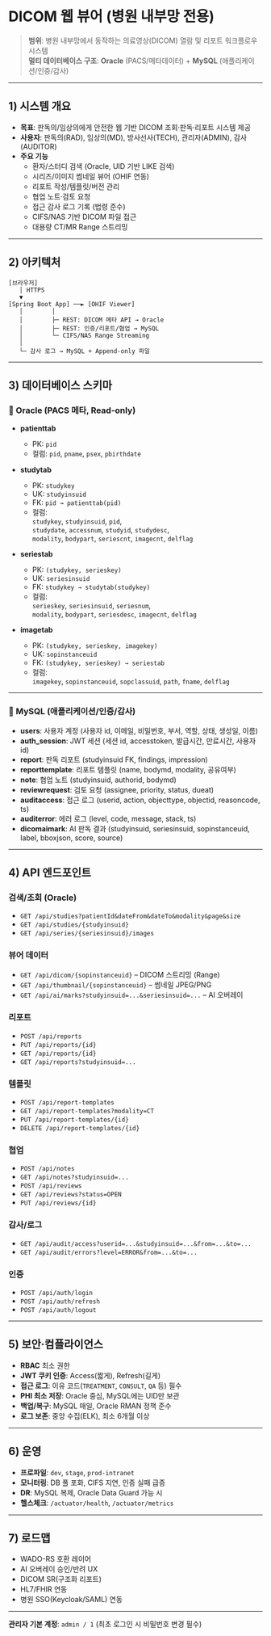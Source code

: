 # DICOM 웹 뷰어 (병원 내부망 전용)

> **범위**: 병원 내부망에서 동작하는 의료영상(DICOM) 열람 및 리포트 워크플로우 시스템  
> **멀티 데이터베이스 구조**: **Oracle** (PACS/메타데이터) + **MySQL** (애플리케이션/인증/감사)

---

## 1) 시스템 개요
- **목표**: 판독의/임상의에게 안전한 웹 기반 DICOM 조회·판독·리포트 시스템 제공
- **사용자**: 판독의(RAD), 임상의(MD), 방사선사(TECH), 관리자(ADMIN), 감사(AUDITOR)
- **주요 기능**
  - 환자/스터디 검색 (Oracle, UID 기반 LIKE 검색)
  - 시리즈/이미지 썸네일 뷰어 (OHIF 연동)
  - 리포트 작성/템플릿/버전 관리
  - 협업 노트·검토 요청
  - 접근 감사 로그 기록 (법령 준수)
  - CIFS/NAS 기반 DICOM 파일 접근
  - 대용량 CT/MR Range 스트리밍

---

## 2) 아키텍처
```
[브라우저]
   │ HTTPS
   ▼
[Spring Boot App] ──► [OHIF Viewer]
   │        │
   │        ├─ REST: DICOM 메타 API → Oracle
   │        ├─ REST: 인증/리포트/협업 → MySQL
   │        └─ CIFS/NAS Range Streaming
   │
   └─ 감사 로그 → MySQL + Append-only 파일
```

---

## 3) 데이터베이스 스키마

### 🔹 Oracle (PACS 메타, Read-only)
- **patienttab**  
  - PK: `pid`  
  - 컬럼: `pid`, `pname`, `psex`, `pbirthdate`

- **studytab**  
  - PK: `studykey`  
  - UK: `studyinsuid`  
  - FK: `pid → patienttab(pid)`  
  - 컬럼:  
    `studykey`, `studyinsuid`, `pid`,  
    `studydate`, `accessnum`, `studyid`, `studydesc`,  
    `modality`, `bodypart`, `seriescnt`, `imagecnt`, `delflag`

- **seriestab**  
  - PK: `(studykey, serieskey)`  
  - UK: `seriesinsuid`  
  - FK: `studykey → studytab(studykey)`  
  - 컬럼:  
    `serieskey`, `seriesinsuid`, `seriesnum`,  
    `modality`, `bodypart`, `seriesdesc`, `imagecnt`, `delflag`

- **imagetab**  
  - PK: `(studykey, serieskey, imagekey)`  
  - UK: `sopinstanceuid`  
  - FK: `(studykey, serieskey) → seriestab`  
  - 컬럼:  
    `imagekey`, `sopinstanceuid`, `sopclassuid`, `path`, `fname`, `delflag`

---

### 🔹 MySQL (애플리케이션/인증/감사)
- **users**: 사용자 계정 (사용자 id, 이메일, 비밀번호, 부서, 역할, 상태, 생성일, 이름)
- **auth_session**: JWT 세션 (세션 id, accesstoken, 발급시간, 만료시간, 사용자 id)
- **report**: 판독 리포트 (studyinsuid FK, findings, impression)
- **reporttemplate**: 리포트 템플릿 (name, bodymd, modality, 공유여부)
- **note**: 협업 노트 (studyinsuid, authorid, bodymd)
- **reviewrequest**: 검토 요청 (assignee, priority, status, dueat)
- **auditaccess**: 접근 로그 (userid, action, objecttype, objectid, reasoncode, ts)
- **auditerror**: 에러 로그 (level, code, message, stack, ts)
- **dicomaimark**: AI 판독 결과 (studyinsuid, seriesinsuid, sopinstanceuid, label, bboxjson, score, source)

---

## 4) API 엔드포인트

### 검색/조회 (Oracle)
- `GET /api/studies?patientId&dateFrom&dateTo&modality&page&size`  
- `GET /api/studies/{studyinsuid}`  
- `GET /api/series/{seriesinsuid}/images`  

### 뷰어 데이터
- `GET /api/dicom/{sopinstanceuid}` – DICOM 스트리밍 (Range)  
- `GET /api/thumbnail/{sopinstanceuid}` – 썸네일 JPEG/PNG  
- `GET /api/ai/marks?studyinsuid=...&seriesinsuid=...` – AI 오버레이  

### 리포트
- `POST /api/reports`  
- `PUT /api/reports/{id}`  
- `GET /api/reports/{id}`  
- `GET /api/reports?studyinsuid=...`  

### 템플릿
- `POST /api/report-templates`  
- `GET /api/report-templates?modality=CT`  
- `PUT /api/report-templates/{id}`  
- `DELETE /api/report-templates/{id}`  

### 협업
- `POST /api/notes`  
- `GET /api/notes?studyinsuid=...`  
- `POST /api/reviews`  
- `GET /api/reviews?status=OPEN`  
- `PUT /api/reviews/{id}`  

### 감사/로그
- `GET /api/audit/access?userid=...&studyinsuid=...&from=...&to=...`  
- `GET /api/audit/errors?level=ERROR&from=...&to=...`  

### 인증
- `POST /api/auth/login`  
- `POST /api/auth/refresh`  
- `POST /api/auth/logout`  

---

## 5) 보안·컴플라이언스
- **RBAC** 최소 권한  
- **JWT 쿠키 인증**: Access(짧게), Refresh(길게)  
- **접근 로그**: 이유 코드(`TREATMENT`, `CONSULT`, `QA` 등) 필수  
- **PHI 최소 저장**: Oracle 중심, MySQL에는 UID만 보관  
- **백업/복구**: MySQL 매일, Oracle RMAN 정책 준수  
- **로그 보존**: 중앙 수집(ELK), 최소 6개월 이상

---

## 6) 운영
- **프로파일**: `dev`, `stage`, `prod-intranet`  
- **모니터링**: DB 풀 포화, CIFS 지연, 인증 실패 급증  
- **DR**: MySQL 복제, Oracle Data Guard 가능 시  
- **헬스체크**: `/actuator/health`, `/actuator/metrics`

---

## 7) 로드맵
- WADO-RS 호환 레이어
- AI 오버레이 승인/반려 UX
- DICOM SR(구조화 리포트)
- HL7/FHIR 연동
- 병원 SSO(Keycloak/SAML) 연동

---

**관리자 기본 계정**: `admin / 1` (최초 로그인 시 비밀번호 변경 필수)  
